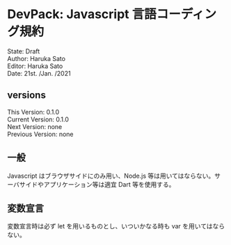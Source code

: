# DevPack: Javascript 言語コーディング規約

State: Draft  
Author: Haruka Sato  
Editor: Haruka Sato  
Date: 21st. /Jan. /2021

## versions

This Version: 0.1.0  
Current Version: 0.1.0  
Next Version: none  
Previous Version: none

## 一般

Javascript はブラウザサイドにのみ用い、Node.js 等は用いてはならない。サーバサイドやアプリケーション等は適宜 Dart 等を使用する。

## 変数宣言

変数宣言時は必ず let を用いるものとし、いついかなる時も var を用いてはならない。
